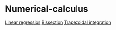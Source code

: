 # Numerical-calculus

[Linear regression](https://margato.github.io/numerical-calculus/reg_linear)
[Bissection](https://margato.github.io/numerical-calculus/bissecao)
[Trapezoidal integration](https://margato.github.io/numerical-calculus/integracao_trapezio)
